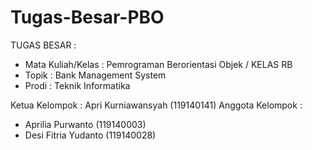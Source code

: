 # Tugas-Besar-PBO
TUGAS BESAR :
- Mata Kuliah/Kelas : Pemrograman Berorientasi Objek / KELAS RB
- Topik : Bank Management System
- Prodi : Teknik Informatika

Ketua Kelompok : Apri Kurniawansyah (119140141)
Anggota Kelompok :
- Aprilia Purwanto (119140003)
- Desi Fitria Yudanto (119140028)
